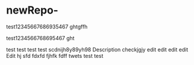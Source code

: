 # newRepo-

test12345667686935467
ghtgffh

test1234566768695467
ght

test
test
test
test
scdnijh8y89yh98
Description checkjgjy
edit
edit
edit
edit
Edit
hj
sfd
fdxfd
fjhfk
fdff
twets
test
test
